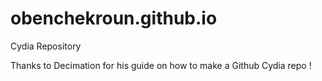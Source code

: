 # obenchekroun.github.io
Cydia Repository

Thanks to Decimation for his guide on how to make a Github Cydia repo !